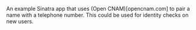 An example Sinatra app that uses (Open CNAM)[opencnam.com] to pair a name with a telephone number. This could be used for identity checks on new users.
